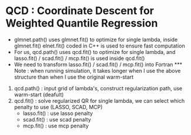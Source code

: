 # QCD : Coordinate Descent for Weighted Quantile Regression

- glmnet.path() uses glmnet.fit() to optimize for single lambda, inside glmnet.fit() elnet.fit() coded in C++ is used to ensure fast computation
- For us, qcd.path() uses qcd.fit() to optimize for single lambda, and lasso.fit() / scad.fit() / mcp.fit() is used inside qcd.fit()
- We need to transform lasso.fit() / scad.fit() / mcp.fit() into Fortran
*** Note : when running simulation, it takes longer when I use the above structure than when I use the original warm-start 

1. qcd.path() : input grid of lambda's, construct regularization path, use warm-start (deafult)
2. qcd.fit() : solve regularized QR for single lambda, we can select which penalty to use (LASSO, SCAD, MCP)
   - lasso.fit() : use lasso penalty
   - scad.fit() : use scad penalty
   - mcp.fit() : use mcp penalty

